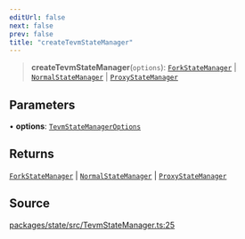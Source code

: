 ```yaml
---
editUrl: false
next: false
prev: false
title: "createTevmStateManager"
---
```


> **createTevmStateManager**(`options`): [`ForkStateManager`](/reference/classes/forkstatemanager/) \| [`NormalStateManager`](/reference/classes/normalstatemanager/) \| [`ProxyStateManager`](/reference/classes/proxystatemanager/)

## Parameters

• **options**: [`TevmStateManagerOptions`](/reference/type-aliases/tevmstatemanageroptions/)

## Returns

[`ForkStateManager`](/reference/classes/forkstatemanager/) \| [`NormalStateManager`](/reference/classes/normalstatemanager/) \| [`ProxyStateManager`](/reference/classes/proxystatemanager/)

## Source

[packages/state/src/TevmStateManager.ts:25](https://github.com/evmts/tevm-monorepo/blob/main/packages/state/src/TevmStateManager.ts#L25)
